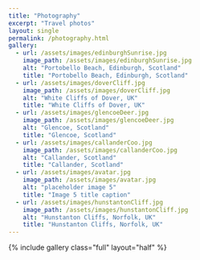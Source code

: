 ```yaml
---
title: "Photography"
excerpt: "Travel photos"
layout: single
permalink: /photography.html
gallery:
  - url: /assets/images/edinburghSunrise.jpg
    image_path: /assets/images/edinburghSunrise.jpg
    alt: "Portobello Beach, Edinburgh, Scotland"
    title: "Portobello Beach, Edinburgh, Scotland"
  - url: /assets/images/doverCliff.jpg
    image_path: /assets/images/doverCliff.jpg
    alt: "White Cliffs of Dover, UK"
    title: "White Cliffs of Dover, UK"
  - url: /assets/images/glencoeDeer.jpg
    image_path: /assets/images/glencoeDeer.jpg
    alt: "Glencoe, Scotland"
    title: "Glencoe, Scotland"
  - url: /assets/images/callanderCoo.jpg
    image_path: /assets/images/callanderCoo.jpg
    alt: "Callander, Scotland"
    title: "Callander, Scotland"
  - url: /assets/images/avatar.jpg
    image_path: /assets/images/avatar.jpg
    alt: "placeholder image 5"
    title: "Image 5 title caption"
  - url: /assets/images/hunstantonCliff.jpg
    image_path: /assets/images/hunstantonCliff.jpg
    alt: "Hunstanton Cliffs, Norfolk, UK"
    title: "Hunstanton Cliffs, Norfolk, UK"
---
```


{% include gallery class="full" layout="half" %}